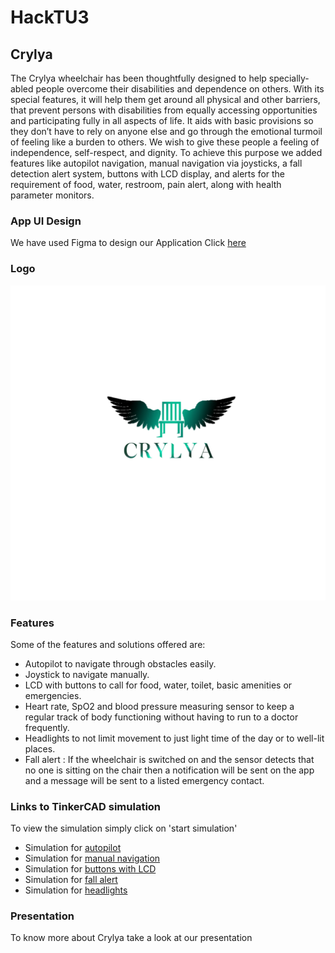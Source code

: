 # HackTU3

## Crylya

The Crylya wheelchair has been thoughtfully designed to help specially-abled people overcome their disabilities and dependence on others. With its special features, it will help them get around all physical and other barriers, that prevent persons with disabilities from equally accessing opportunities and participating fully in all aspects of life. It aids with basic provisions so they don’t have to rely on anyone else and go through the emotional turmoil of feeling like a burden to others. We wish to give these people a feeling of independence, self-respect, and dignity. To achieve this purpose we added features like autopilot navigation, manual navigation via joysticks, a fall detection alert system, buttons with LCD display, and alerts for the requirement of food, water, restroom, pain alert, along with health parameter monitors.

### App UI Design
We have used Figma to design our Application
Click  [here](https://www.figma.com/file/UNXs9Qi1XVfgUEyyTegMbL/HackTU3?node-id=0%3A1)

### Logo
![plot](./logo2.png)

### Features

Some of the features and solutions offered are:
* Autopilot to navigate through obstacles easily.
* Joystick to navigate manually.
* LCD with buttons to call for food, water, toilet, basic amenities or emergencies.
* Heart rate, SpO2 and blood pressure measuring sensor to keep a regular track of body functioning without having to run to a doctor frequently.
* Headlights to not limit movement to just light time of the day or to well-lit places.
* Fall alert : If the wheelchair is switched on and the sensor detects that no one is sitting on the chair then a notification will be sent on the app and a message will be sent to a listed emergency contact.


### Links to TinkerCAD simulation
To view the simulation simply click on 'start simulation'
* Simulation for  [autopilot](https://www.tinkercad.com/things/9kcPvjacPOn) 
* Simulation for  [manual navigation](https://www.tinkercad.com/things/08YV6JUkiR0) 
* Simulation for  [buttons with LCD](https://www.tinkercad.com/things/jpo5ouY8yAN) 
* Simulation for  [fall alert](https://www.tinkercad.com/things/lCy6VK0r6lv) 
* Simulation for  [headlights](https://www.tinkercad.com/things/7D5uT1bKfVC) 
<!-- 
### Video for 3D Model
![Video]() -->


### Presentation
To know more about Crylya take a look at our presentation


